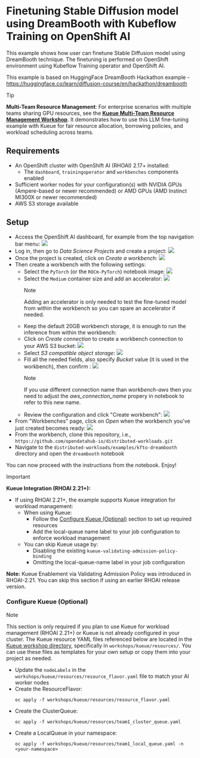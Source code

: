 # Finetuning Stable Diffusion model using DreamBooth with Kubeflow Training on OpenShift AI

This example shows how user can finetune Stable Diffusion model using DreamBooth technique.
The finetuning is performed on OpenShift environment using Kubeflow Training operator and OpenShift AI.

This example is based on HuggingFace DreamBooth Hackathon example - https://huggingface.co/learn/diffusion-course/en/hackathon/dreambooth

> [!TIP]
> **Multi-Team Resource Management**: For enterprise scenarios with multiple teams sharing GPU resources, see the [**Kueue Multi-Team Resource Management Workshop**](../../workshops/kueue/README.md). It demonstrates how to use this LLM fine-tuning example with Kueue for fair resource allocation, borrowing policies, and workload scheduling across teams.

## Requirements

* An OpenShift cluster with OpenShift AI (RHOAI) 2.17+ installed:
  * The `dashboard`, `trainingoperator` and `workbenches` components enabled
* Sufficient worker nodes for your configuration(s) with NVIDIA GPUs (Ampere-based or newer recommended) or AMD GPUs (AMD Instinct MI300X or newer recommended)
* AWS S3 storage available


## Setup

* Access the OpenShift AI dashboard, for example from the top navigation bar menu:
![](./docs/01.png)
* Log in, then go to _Data Science Projects_ and create a project:
![](./docs/02.png)
* Once the project is created, click on _Create a workbench_:
![](./docs/03.png)
* Then create a workbench with the following settings:
    * Select the `PyTorch` (or the `ROCm-PyTorch`) notebook image:
    ![](./docs/04a.png)
    * Select the `Medium` container size and add an accelerator:
    ![](./docs/04b.png)
        > [!NOTE]
        > Adding an accelerator is only needed to test the fine-tuned model from within the workbench so you can spare an accelerator if needed.
    * Keep the default 20GB workbench storage, it is enough to run the inference from within the workbench:
    * Click on _Create connection_ to create a workbench connection to your AWS S3 bucket:
    ![](./docs/04c.png)
    * Select _S3 compatible object storage_:
    ![](./docs/04d.png)
    * Fill all the needed fields, also specify _Bucket_ value (it is used in the workbench), then confirm :
    ![](./docs/04e.png)
        > [!NOTE]
        > If you use different connection name than _workbench-aws_ then you need to adjust the _aws_connection_name_ propery in notebook to refer to this new name.
    * Review the configuration and click "Create workbench":
    ![](./docs/04f.png)
* From "Workbenches" page, click on _Open_ when the workbench you've just created becomes ready:
![](./docs/05.png)
* From the workbench, clone this repository, i.e., `https://github.com/opendatahub-io/distributed-workloads.git`
* Navigate to the `distributed-workloads/examples/kfto-dreambooth` directory and open the `dreambooth` notebook

You can now proceed with the instructions from the notebook. Enjoy!

> [!IMPORTANT]
> **Kueue Integration (RHOAI 2.21+):**
> * If using RHOAI 2.21+, the example supports Kueue integration for workload management:
>   * When using Kueue:
>     * Follow the [Configure Kueue (Optional)](#configure-kueue-optional) section to set up required resources
>     * Add the local-queue name label to your job configuration to enforce workload management
>   * You can skip Kueue usage by:
>     * Disabling the existing `kueue-validating-admission-policy-binding`
>     * Omitting the local-queue-name label in your job configuration
> 
> **Note:** Kueue Enablement via Validating Admission Policy was introduced in RHOAI-2.21. You can skip this section if using an earlier RHOAI release version.

### Configure Kueue (Optional)

> [!NOTE]
> This section is only required if you plan to use Kueue for workload management (RHOAI 2.21+) or Kueue is not already configured in your cluster.
> The Kueue resource YAML files referenced below are located in the [Kueue workshop directory](../../workshops/kueue), specifically in `workshops/kueue/resources/`. You can use these files as templates for your own setup or copy them into your project as needed.

* Update the `nodeLabels` in the `workshops/kueue/resources/resource_flavor.yaml` file to match your AI worker nodes
* Create the ResourceFlavor:
    ```console
    oc apply -f workshops/kueue/resources/resource_flavor.yaml
    ```
* Create the ClusterQueue:
    ```console
    oc apply -f workshops/kueue/resources/team1_cluster_queue.yaml
    ```
* Create a LocalQueue in your namespace:
    ```console
    oc apply -f workshops/kueue/resources/team1_local_queue.yaml -n <your-namespace>
    ```
